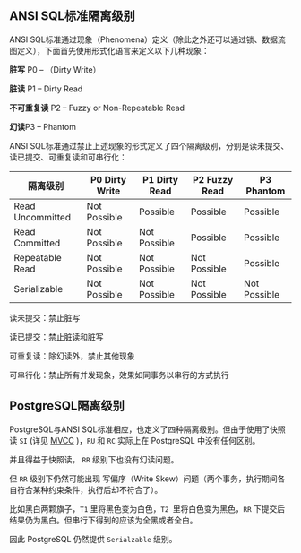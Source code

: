 ## ANSI SQL标准隔离级别

ANSI SQL标准通过现象（Phenomena）定义（除此之外还可以通过锁、数据流图定义），下面首先使用形式化语言来定义以下几种现象：

**脏写** P0 – （Dirty Write）

**脏读** P1 – Dirty Read

**不可重复读** P2 – Fuzzy or Non-Repeatable Read

**幻读**P3 – Phantom

ANSI SQL标准通过禁止上述现象的形式定义了四个隔离级别，分别是读未提交、读已提交、可重复读和可串行化：

| 隔离级别         | P0 Dirty Write | P1 Dirty Read | P2 Fuzzy Read | P3 Phantom   |
| ---------------- | -------------- | ------------- | ------------- | ------------ |
| Read Uncommitted | Not Possible   | Possible      | Possible      | Possible     |
| Read Committed   | Not Possible   | Not Possible  | Possible      | Possible     |
| Repeatable Read  | Not Possible   | Not Possible  | Not Possible  | Possible     |
| Serializable     | Not Possible   | Not Possible  | Not Possible  | Not Possible |

读未提交：禁止脏写

读已提交：禁止脏读和脏写

可重复读：除幻读外，禁止其他现象

可串行化：禁止所有并发现象，效果如同事务以串行的方式执行



## PostgreSQL隔离级别

PostgreSQL与ANSI SQL标准相应，也定义了四种隔离级别。但由于使用了快照读 `SI` (详见 [MVCC](/MVCC.md) )，`RU` 和 `RC` 实际上在 PostgreSQL 中没有任何区别。

并且得益于快照读， `RR` 级别下也没有幻读问题。



但 `RR` 级别下仍然可能出现 写偏序（Write Skew）问题（两个事务，执行期间各自符合某种约束条件，执行后却不符合了）。

比如黑白两颗旗子，`T1` 里将黑色变为白色，`T2 `里将白色变为黑色，`RR` 下提交后结果仍为黑白。但串行下得到的应该为全黑或者全白。

因此 PostgreSQL 仍然提供 `Serialzable` 级别。